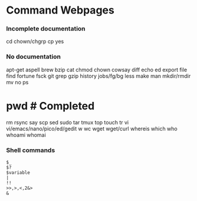 Command Webpages
================


### Incomplete documentation
cd
chown/chgrp
cp
yes


### No documentation
apt-get
aspell
brew
bzip
cat
chmod
chown
cowsay
diff
echo
ed
export
file
find
fortune
fsck
git
grep
gzip
history
jobs/fg/bg
less
make
man
mkdir/rmdir
mv
no
ps
# pwd # Completed
rm
rsync
say
scp
sed
sudo
tar
tmux
top
touch
tr
vi
vi/emacs/nano/pico/ed/gedit
w
wc
wget
wget/curl
whereis
which
who
whoami
whomai

### Shell commands
```
$_
$?
$variable
|
!!
>>,>,<,2&>
&
```

